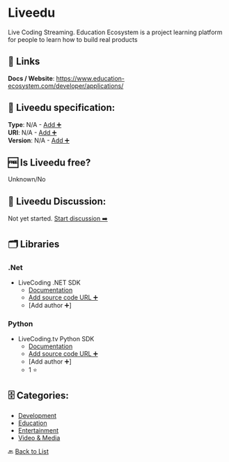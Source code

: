 # Liveedu
Live Coding Streaming. Education Ecosystem is a project learning platform for people to learn how to build real products

##  🔗 Links
**Docs / Website**: https://www.education-ecosystem.com/developer/applications/

## 🧬 Liveedu specification:
**Type**: N/A - [Add ➕](https://github.com/apis-list/apis-list/edit/main/apis-list.yaml)  
**URI**: N/A - [Add ➕](https://github.com/apis-list/apis-list/edit/main/apis-list.yaml)  
**Version**: N/A - [Add ➕](https://github.com/apis-list/apis-list/edit/main/apis-list.yaml)

## 🆓 Is Liveedu free?
 Unknown/No 

## 💬 Liveedu Discussion:
Not yet started. [Start discussion ➡️](https://github.com/apis-list/apis-list/discussions/new)

## 🗂️ Libraries
### .Net
- LiveCoding .NET SDK
    - [Documentation](https://github.com/LiveCodingTVOfficial/LiveCoding.NET)
    - [Add source code URL ➕]()
    - [Add author ➕]

### Python
- LiveCoding.tv Python SDK
    - [Documentation](https://github.com/LiveCodingTVOfficial/python-livecodingtv)
    - [Add source code URL ➕]()
    - [Add author ➕]
    - 1 ⭐


## 🗄️ Categories:
- [Development](https://github.com/apis-list/apis-list#development-)
- [Education](https://github.com/apis-list/apis-list#education-)
- [Entertainment](https://github.com/apis-list/apis-list#entertainment-)
- [Video & Media](https://github.com/apis-list/apis-list#video--media-)

🔙  [Back to List](https://github.com/apis-list/apis-list)
